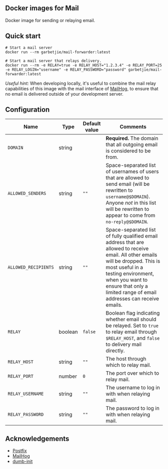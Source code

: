 Docker images for Mail
----------------------

Docker image for sending or relaying email.

## Quick start

    # Start a mail server
    docker run --rm garbetjie/mail-forwarder:latest
    
    # Start a mail server that relays delivery.
    docker run --rm -e RELAY=true -e RELAY_HOST="1.2.3.4" -e RELAY_PORT=25 -e RELAY_LOGIN="username" -e RELAY_PASSWORD="password" garbetjie/mail-forwarder:latest
    
*Useful hint:* When developing locally, it's useful to combine the mail relay capabilities of this image with the mail interface of
[MailHog](https://github.com/mailhog/MailHog), to ensure that no email is delivered outside of your development server.

## Configuration

| Name                  | Type     | Default value  | Comments                                                                                                                                                                                                                                                             |
|----------------------	|--------- |--------------- |--------------------------------------------------------------------------------------------------------------------------------------------------------------------------------------------------------------------------------------------------------------------- |
| `DOMAIN`     	        | string   |                | **Required.** The domain that all outgoing email is considered to be from.                                                                                                                                                                                           |
| `ALLOWED_SENDERS`     | string   | `""`           | Space-separated list of usernames of users that are allowed to send email (will be rewritten to `username@$DOMAIN`). Anyone _not_ in this list will be rewritten to appear to come from `no-reply@$DOMAIN`.                                                          |
| `ALLOWED_RECIPIENTS`  | string   | `""`           | Space-separated list of fully qualified email address that are allowed to receive email. All other emails will be dropped. This is most useful in a testing environment, when you want to ensure that only a limited range of email addresses can receive emails.    |
| `RELAY`               | boolean  | `false`        | Boolean flag indicating whether email should be relayed. Set to `true` to relay email through `$RELAY_HOST`, and `false` to delivery mail directly.                                                                                                                  |
| `RELAY_HOST`          | string   | `""`           | The host through which to relay mail.                                                                                                                                                                                                                                |
| `RELAY_PORT`          | number   | `0`            | The port over which to relay mail.                                                                                                                                                                                                                                   |
| `RELAY_USERNAME`      | string   | `""`           | The username to log in with when relaying mail.                                                                                                                                                                                                                      |
| `RELAY_PASSWORD`      | string   | `""`           | The password to log in with when relaying mail.                                                                                                                                                                                                                      |


## Acknowledgements

* [Postfix](http://www.postfix.org/)
* [MailHog](https://github.com/mailhog/MailHog)
* [dumb-init](https://github.com/Yelp/dumb-init)
